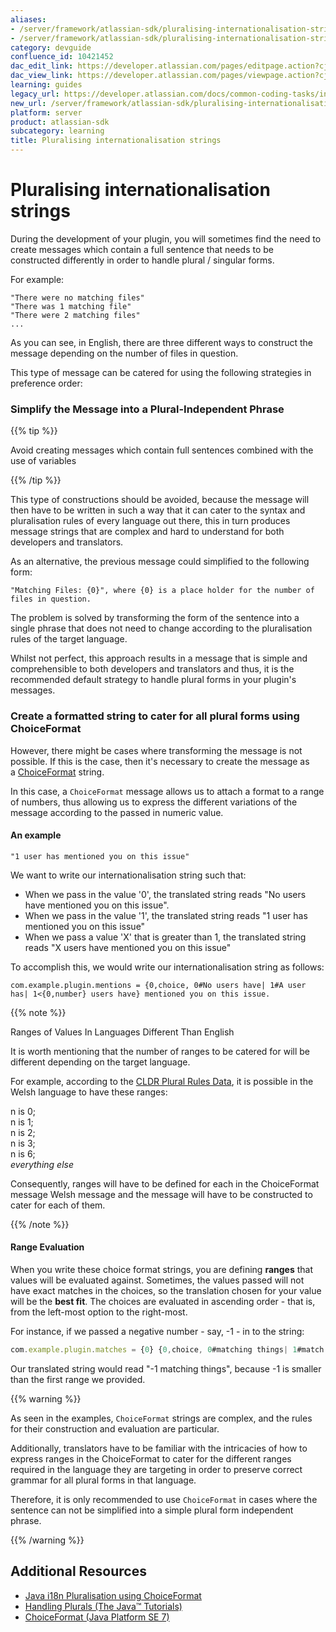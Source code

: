 ```yaml
---
aliases:
- /server/framework/atlassian-sdk/pluralising-internationalisation-strings-10421452.html
- /server/framework/atlassian-sdk/pluralising-internationalisation-strings-10421452.md
category: devguide
confluence_id: 10421452
dac_edit_link: https://developer.atlassian.com/pages/editpage.action?cjm=wozere&pageId=10421452
dac_view_link: https://developer.atlassian.com/pages/viewpage.action?cjm=wozere&pageId=10421452
learning: guides
legacy_url: https://developer.atlassian.com/docs/common-coding-tasks/internationalising-your-plugin/pluralising-internationalisation-strings
new_url: /server/framework/atlassian-sdk/pluralising-internationalisation-strings
platform: server
product: atlassian-sdk
subcategory: learning
title: Pluralising internationalisation strings
---
```

# Pluralising internationalisation strings

During the development of your plugin, you will sometimes find the need to create messages which contain a full sentence that needs to be constructed differently in order to handle plural / singular forms.

For example:

    "There were no matching files"
    "There was 1 matching file"
    "There were 2 matching files"
    ... 

As you can see, in English, there are three different ways to construct the message depending on the number of files in question.

This type of message can be catered for using the following strategies in preference order:

### Simplify the Message into a Plural-Independent Phrase

{{% tip %}}

Avoid creating messages which contain full sentences combined with the use of variables

{{% /tip %}}

This type of constructions should be avoided, because the message will then have to be written in such a way that it can cater to the syntax and pluralisation rules of every language out there, this in turn produces message strings that are complex and hard to understand for both developers and translators.

As an alternative, the previous message could simplified to the following form:

    "Matching Files: {0}", where {0} is a place holder for the number of files in question.

The problem is solved by transforming the form of the sentence into a single phrase that does not need to change according to the pluralisation rules of the target language.

Whilst not perfect, this approach results in a message that is simple and comprehensible to both developers and translators and thus, it is the recommended default strategy to handle plural forms in your plugin's messages.

### Create a formatted string to cater for all plural forms using ChoiceFormat

However, there might be cases where transforming the message is not possible. If this is the case, then it's necessary to create the message as a <a href="http://docs.oracle.com/javase/7/docs/api/java/text/ChoiceFormat.html" class="external-link">ChoiceFormat</a> string.

In this case, a `ChoiceFormat` message allows us to attach a format to a range of numbers, thus allowing us to express the different variations of the message according to the passed in numeric value.

#### An example

    "1 user has mentioned you on this issue"

We want to write our internationalisation string such that:

-   When we pass in the value '0', the translated string reads "No users have mentioned you on this issue".
-   When we pass in the value '1', the translated string reads "1 user has mentioned you on this issue"
-   When we pass a value 'X' that is greater than 1, the translated string reads "X users have mentioned you on this issue"

To accomplish this, we would write our internationalisation string as follows:

    com.example.plugin.mentions = {0,choice, 0#No users have| 1#A user has| 1<{0,number} users have} mentioned you on this issue.

{{% note %}}

Ranges of Values In Languages Different Than English

It is worth mentioning that the number of ranges to be catered for will be different depending on the target language.

For example, according to the <a href="http://www.unicode.org/cldr/charts/supplemental/language_plural_rules.html#cy" class="external-link">CLDR Plural Rules Data</a>, it is possible in the Welsh language to have these ranges:

n is 0;  
n is 1;  
n is 2;  
n is 3;  
n is 6;  
*everything else*

Consequently, ranges will have to be defined for each in the ChoiceFormat message Welsh message and the message will have to be constructed to cater for each of them.

{{% /note %}}

#### Range Evaluation

When you write these choice format strings, you are defining **ranges** that values will be evaluated against. Sometimes, the values passed will not have exact matches in the choices, so the translation chosen for your value will be the **best fit**. The choices are evaluated in ascending order - that is, from the left-most option to the right-most.

For instance, if we passed a negative number - say, -1 - in to the string:

``` javascript
com.example.plugin.matches = {0} {0,choice, 0#matching things| 1#match| 1<matches}
```

Our translated string would read "-1 matching things", because -1 is smaller than the first range we provided.

{{% warning %}}

As seen in the examples, `ChoiceFormat` strings are complex, and the rules for their construction and evaluation are particular.

Additionally, translators have to be familiar with the intricacies of how to express ranges in the ChoiceFormat to cater for the different ranges required in the language they are targeting in order to preserve correct grammar for all plural forms in that language.

Therefore, it is only recommended to use `ChoiceFormat` in cases where the sentence can not be simplified into a simple plural form independent phrase.

{{% /warning %}}

## Additional Resources

-   <a href="http://stuartgunter.wordpress.com/2011/08/09/java-i18n-pluralisation-using-choiceformat/" class="external-link">Java i18n Pluralisation using ChoiceFormat</a>
-   <a href="http://docs.oracle.com/javase/tutorial/i18n/format/choiceFormat.html" class="external-link">Handling Plurals (The Java™ Tutorials)</a>
-   <a href="http://docs.oracle.com/javase/7/docs/api/java/text/ChoiceFormat.html" class="external-link">ChoiceFormat (Java Platform SE 7)</a>







































































































































































































